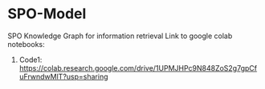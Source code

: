 # SPO-Model
SPO Knowledge Graph for information retrieval
Link to google colab notebooks:
1. Code1: https://colab.research.google.com/drive/1UPMJHPc9N848ZoS2g7gpCfuFrwndwMlT?usp=sharing 
